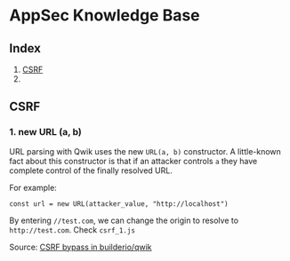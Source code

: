 # AppSec Knowledge Base

## Index

1. [CSRF](##csrf)
2. 

## CSRF

### 1. new URL (a, b)

URL parsing with Qwik uses the new `URL(a, b)` constructor. A little-known fact about this constructor is that if an attacker controls `a` they have complete control of the finally resolved URL.

For example:

```javascript!
const url = new URL(attacker_value, "http://localhost")
```

By entering `//test.com`, we can change the origin to resolve to `http://test.com`. Check `csrf_1.js`

Source: [CSRF bypass in builderio/qwik](https://huntr.dev/bounties/204ea12e-9e5c-4166-bf0e-fd49c8836917/)

### 
